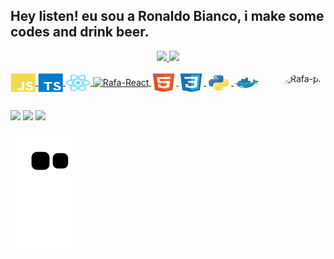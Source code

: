 ## Hey listen! eu sou a Ronaldo Bianco, i make some codes and drink beer.
<div align="center">
  <a href="https://github.com/ronaldobianco">
  <img height="180em" src="https://github-readme-stats.vercel.app/api?username=ronaldobianco&show_icons=true&theme=ocean_dark&include_all_commits=true&count_private=true"/>
  <img height="180em" src="https://github-readme-stats.vercel.app/api/top-langs/?username=ronaldobianco&layout=compact&langs_count=7&theme=ocean_dark"/>
</div>
<div style="display: inline_block"><br>
  <img align="center" alt="Rafa-Js" height="30" width="40" src="https://raw.githubusercontent.com/devicons/devicon/master/icons/javascript/javascript-plain.svg">
  <img align="center" alt="Rafa-Ts" height="30" width="40" src="https://raw.githubusercontent.com/devicons/devicon/master/icons/typescript/typescript-plain.svg">
  <img align="center" alt="Rafa-React" height="30" width="40" src="https://raw.githubusercontent.com/devicons/devicon/master/icons/react/react-original.svg">
  <img align="center" alt="Rafa-React" height="30" width="40" src="https://upload.wikimedia.org/wikipedia/commons/thumb/c/cf/Angular_full_color_logo.svg/2048px-Angular_full_color_logo.svg.png">
  <img align="center" alt="Rafa-HTML" height="30" width="40" src="https://raw.githubusercontent.com/devicons/devicon/master/icons/html5/html5-original.svg">
  <img align="center" alt="Rafa-CSS" height="30" width="40" src="https://raw.githubusercontent.com/devicons/devicon/master/icons/css3/css3-original.svg">
  <img align="center" alt="Rafa-Python" height="30" width="40" src="https://raw.githubusercontent.com/devicons/devicon/master/icons/python/python-original.svg">
  <img align="center" alt="Rafa-Csharp" height="30" width="40" src="https://raw.githubusercontent.com/devicons/devicon/master/icons/docker/docker-original.svg">
  <img align="right" alt="Rafa-pic" height="150" style="border-radius:500px;" src="https://media4.giphy.com/media/QTAVEex4ANH1pcdg16/giphy.gif?cid=ecf05e47nsziu5obc3sc854r7lxl22q34csbnidca76vaf3z&rid=giphy.gif&ct=g">
</div>
  
  ##
 
<div> 
    <a href="https://www.behance.net/ronaldobianco" target="_blank"><img src="https://img.shields.io/badge/behance-131418?style=for-the-badge&logo=behance&logoColor=white" target="_blank"></a>
 	<a href="https://twitter.com/ronaldocsh" target="_blank"><img src="https://img.shields.io/badge/twitter-1DA1F2?style=for-the-badge&logo=twitter&logoColor=white" target="_blank"></a>
    <a href="https://www.linkedin.com/in/ronaldo-bianchi/" target="_blank"><img src="https://img.shields.io/badge/-LinkedIn-%230077B5?style=for-the-badge&logo=linkedin&logoColor=white" target="_blank"></a> 
 
  ![Snake animation](https://github.com/rafaballerini/rafaballerini/blob/output/github-contribution-grid-snake.svg)
 
</div>
